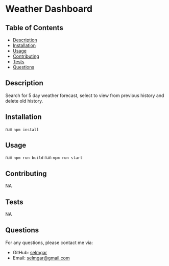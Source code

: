 # Weather Dashboard

  ## Table of Contents
  - [Description](#description)
  - [Installation](#installation)
  - [Usage](#usage)
  - [Contributing](#contributing)
  - [Tests](#tests)
  - [Questions](#questions)

  ## Description
  Search for 5 day weather forecast, select to view from previous history and delete old history.

  ## Installation
  run `npm install`

  ## Usage
  run `npm run build`
  run `npm run start`

  ## Contributing
  NA

  ## Tests
  NA

  ## Questions
  For any questions, please contact me via:

  - GitHub: [selmgar](https://github.com/selmgar)
  - Email: selmgar@gmail.com
  